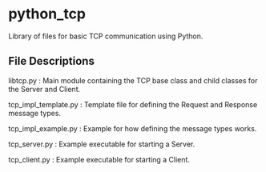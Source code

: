 # python_tcp
Library of files for basic TCP communication using Python.

## File Descriptions
libtcp.py : Main module containing the TCP base class and child classes for the Server and Client.

tcp_impl_template.py : Template file for defining the Request and Response message types.

tcp_impl_example.py : Example for how defining the message types works.

tcp_server.py : Example executable for starting a Server.

tcp_client.py : Example executable for starting a Client.
